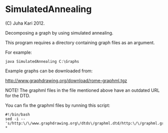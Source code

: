 # SimulatedAnnealing

(C) Juha Kari 2012.

Decomposing a graph by using simulated annealing.

This program requires a directory containing graph files as an argument.

For example:

    java SimulatedAnnealing C:\Graphs

Example graphs can be downloaded from:

http://www.graphdrawing.org/download/rome-graphml.tgz

NOTE!  The graphml files in the file mentioned above have an outdated URL for the DTD.

You can fix the graphml files by running this script:

    #!/bin/bash
    sed -i -- 's/http:\/\/www.graphdrawing.org\/dtds\/graphml.dtd/http:\/\/graphml.graphdrawing.org\/dtds\/1.0rc\/graphml.dtd/g' *
